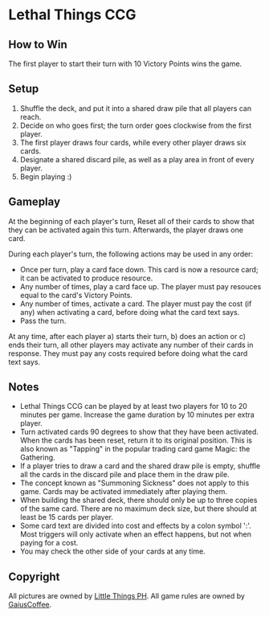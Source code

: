 # Lethal Things CCG

## How to Win

The first player to start their turn with 10 Victory Points wins the game.

## Setup

1. Shuffle the deck, and put it into a shared draw pile that all players can reach.
2. Decide on who goes first; the turn order goes clockwise from the first player.
3. The first player draws four cards, while every other player draws six cards.
4. Designate a shared discard pile, as well as a play area in front of every player.
5. Begin playing :)

## Gameplay

At the beginning of each player's turn, Reset all of their cards to show that they can be activated again this turn. Afterwards, the player draws one card.

During each player's turn, the following actions may be used in any order:

* Once per turn, play a card face down. This card is now a resource card; it can be activated to produce resource.
* Any number of times, play a card face up. The player must pay resouces equal to the card's Victory Points.
* Any number of times, activate a card. The player must pay the cost (if any) when activating a card, before doing what the card text says.
* Pass the turn.

At any time, after each player a) starts their turn, b) does an action or c) ends their turn, all other players may activate any number of their cards in response. They must pay any costs required before doing what the card text says.

## Notes

* Lethal Things CCG can be played by at least two players for 10 to 20 minutes per game. Increase the game duration by 10 minutes per extra player.
* Turn activated cards 90 degrees to show that they have been activated. When the cards has been reset, return it to its original position. This is also known as "Tapping" in the popular trading card game Magic: the Gathering.
* If a player tries to draw a card and the shared draw pile is empty, shuffle all the cards in the discard pile and place them in the draw pile. 
* The concept known as "Summoning Sickness" does not apply to this game. Cards may be activated immediately after playing them.
* When building the shared deck, there should only be up to three copies of the same card. There are no maximum deck size, but there should at least be 15 cards per player.
* Some card text are divided into cost and effects by a colon symbol ':'. Most triggers will only activate when an effect happens, but not when paying for a cost.
* You may check the other side of your cards at any time.

## Copyright

All pictures are owned by [Little Things PH](https://www.facebook.com/pg/littlethingsph). All game rules are owned by [GaiusCoffee](https://gaius.coffee).
